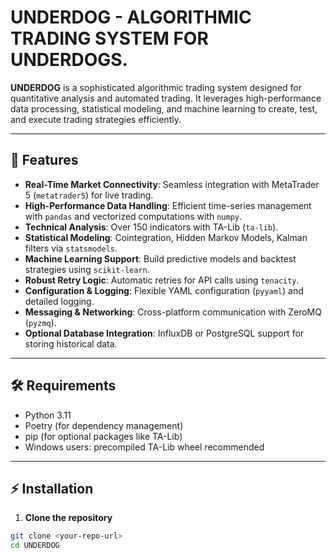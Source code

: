 # UNDERDOG - ALGORITHMIC TRADING SYSTEM FOR UNDERDOGS.

**UNDERDOG** is a sophisticated algorithmic trading system designed for quantitative analysis and automated trading. It leverages high-performance data processing, statistical modeling, and machine learning to create, test, and execute trading strategies efficiently.

---

## 🚀 Features

- **Real-Time Market Connectivity**: Seamless integration with MetaTrader 5 (`metatrader5`) for live trading.
- **High-Performance Data Handling**: Efficient time-series management with `pandas` and vectorized computations with `numpy`.
- **Technical Analysis**: Over 150 indicators with TA-Lib (`ta-lib`).
- **Statistical Modeling**: Cointegration, Hidden Markov Models, Kalman filters via `statsmodels`.
- **Machine Learning Support**: Build predictive models and backtest strategies using `scikit-learn`.
- **Robust Retry Logic**: Automatic retries for API calls using `tenacity`.
- **Configuration & Logging**: Flexible YAML configuration (`pyyaml`) and detailed logging.
- **Messaging & Networking**: Cross-platform communication with ZeroMQ (`pyzmq`).
- **Optional Database Integration**: InfluxDB or PostgreSQL support for storing historical data.

---

## 🛠 Requirements

- Python 3.11
- Poetry (for dependency management)
- pip (for optional packages like TA-Lib)
- Windows users: precompiled TA-Lib wheel recommended

---

## ⚡ Installation

1. **Clone the repository**

```bash
git clone <your-repo-url>
cd UNDERDOG
